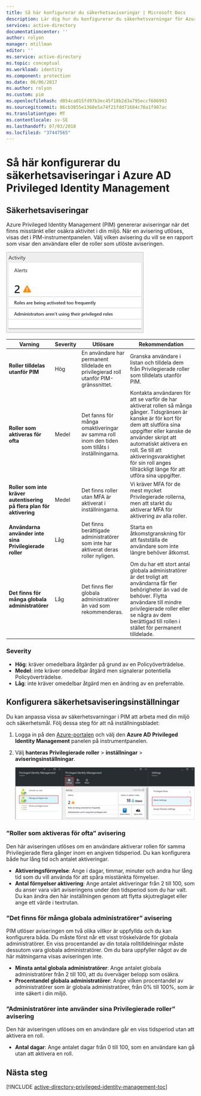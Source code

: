 ```yaml
---
title: Så här konfigurerar du säkerhetsaviseringar | Microsoft Docs
description: Lär dig hur du konfigurerar du säkerhetsvarningar för Azure Privileged Identity Management-tillägget.
services: active-directory
documentationcenter: ''
author: rolyon
manager: mtillman
editor: ''
ms.service: active-directory
ms.topic: conceptual
ms.workload: identity
ms.component: protection
ms.date: 06/06/2017
ms.author: rolyon
ms.custom: pim
ms.openlocfilehash: d054ca015fd97b3ec45f18b2d3a795eccf606993
ms.sourcegitcommit: 86cb3855e1368e5a74f21fdd71684c78a1f907ac
ms.translationtype: MT
ms.contentlocale: sv-SE
ms.lasthandoff: 07/03/2018
ms.locfileid: "37447565"
---
```

# <a name="how-to-configure-security-alerts-in-azure-ad-privileged-identity-management"></a>Så här konfigurerar du säkerhetsaviseringar i Azure AD Privileged Identity Management
## <a name="security-alerts"></a>Säkerhetsaviseringar
Azure Privileged Identity Management (PIM) genererar aviseringar när det finns misstänkt eller osäkra aktivitet i din miljö. När en avisering utlöses, visas det i PIM-instrumentpanelen. Välj vilken avisering du vill se en rapport som visar den användare eller de roller som utlöste aviseringen.

![PIM instrumentpanelen säkerhetsaviseringar – skärmbild][1]

| Varning | Severity | Utlösare | Rekommendation |
| --- | --- | --- | --- |
| **Roller tilldelas utanför PIM** |Hög |En användare har permanent tilldelade en privilegierad roll utanför PIM-gränssnittet. |Granska användare i listan och tilldela dem från Privilegierade roller som tilldelats utanför PIM. |
| **Roller som aktiveras för ofta** |Medel |Det fanns för många omaktiveringar av samma roll inom den tiden som tillåts i inställningarna. |Kontakta användaren för att se varför de har aktiverat rollen så många gånger. Tidsgränsen är kanske är för kort för dem att slutföra sina uppgifter eller kanske de använder skript att automatiskt aktivera en roll. Se till att aktiveringsvaraktighet för sin roll anges tillräckligt länge för att utföra sina uppgifter. |
| **Roller som inte kräver autentisering på flera plan för aktivering** |Medel |Det finns roller utan MFA är aktiverat i inställningarna. |Vi kräver MFA för de mest mycket Privilegierade rollerna, men att starkt du aktiverar MFA för aktivering av alla roller. |
| **Användarna använder inte sina Privilegierade roller** |Låg |Det finns berättigade administratörer som inte har aktiverat deras roller nyligen. |Starta en åtkomstgranskning för att fastställa de användare som inte längre behöver åtkomst. |
| **Det finns för många globala administratörer** |Låg |Det finns fler globala administratörer än vad som rekommenderas. |Om du har ett stort antal globala administratörer är det troligt att användarna får fler behörigheter än vad de behöver. Flytta användare till mindre privilegierade roller eller se några av dem berättigad till rollen i stället för permanent tilldelade. |

### <a name="severity"></a>Severity
* **Hög**: kräver omedelbara åtgärder på grund av en Policyöverträdelse. 
* **Medel**: inte kräver omedelbar åtgärd men signalerar potentiella Policyöverträdelse.
* **Låg**: inte kräver omedelbar åtgärd men en ändring av en preferrable.

## <a name="configure-security-alert-settings"></a>Konfigurera säkerhetsaviseringsinställningar
Du kan anpassa vissa av säkerhetsvarningar i PIM att arbeta med din miljö och säkerhetsmål. Följ dessa steg för att nå inställningsbladet:

1. Logga in på den [Azure-portalen](https://portal.azure.com/) och välj den **Azure AD Privileged Identity Management** panelen på instrumentpanelen.
2. Välj **hanteras Privilegierade roller** > **inställningar** > **aviseringsinställningar**.
   
    ![Navigera till säkerhetsinställningar för aviseringar][2]

### <a name="roles-are-being-activated-too-frequently-alert"></a>”Roller som aktiveras för ofta” avisering
Den här aviseringen utlöses om en användare aktiverar rollen för samma Privilegierade flera gånger inom en angiven tidsperiod. Du kan konfigurera både hur lång tid och antalet aktiveringar.

* **Aktiveringsförnyelse**: Ange i dagar, timmar, minuter och andra hur lång tid som du vill använda för att spåra misstänkta förnyelser.
* **Antal förnyelser aktivering**: Ange antalet aktiveringar från 2 till 100, som du anser vara värt aviseringens under den tidsperiod som du har valt. Du kan ändra den här inställningen genom att flytta skjutreglaget eller ange ett värde i textrutan.

### <a name="there-are-too-many-global-administrators-alert"></a>”Det finns för många globala administratörer” avisering
PIM utlöser aviseringen om två olika villkor är uppfyllda och du kan konfigurera båda. Du måste först når ett visst tröskelvärde för globala administratörer. En viss procentandel av din totala rolltilldelningar måste dessutom vara globala administratörer. Om du bara uppfyller något av de här mätningarna visas aviseringen inte.  

* **Minsta antal globala administratörer**: Ange antalet globala administratörer från 2 till 100, att du överväger belopp som osäkra.
* **Procentandel globala administratörer**: Ange vilken procentandel av administratörer som är globala administratörer, från 0% till 100%, som är inte säkert i din miljö.

### <a name="administrators-arent-using-their-privileged-roles-alert"></a>”Administratörer inte använder sina Privilegierade roller” avisering
Den här aviseringen utlöses om en användare går en viss tidsperiod utan att aktivera en roll.

* **Antal dagar**: Ange antalet dagar från 0 till 100, som en användare kan gå utan att aktivera en roll.

## <a name="next-steps"></a>Nästa steg
[!INCLUDE [active-directory-privileged-identity-management-toc](../../includes/active-directory-privileged-identity-management-toc.md)]

<!--Image references-->

[1]: ./media/active-directory-privileged-identity-management-how-to-configure-security-alerts/PIM_security_dash.png
[2]: ./media/active-directory-privileged-identity-management-how-to-configure-security-alerts/PIM_security_settings.png
